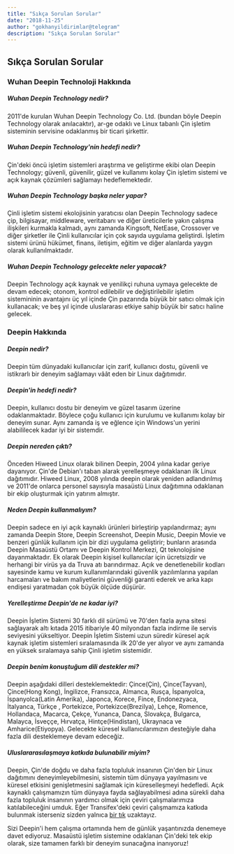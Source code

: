 ```yaml
---
title: "Sıkça Sorulan Sorular"
date: "2018-11-25"
author: "gokhanyildirimlar@telegram"
description: "Sıkça Sorulan Sorular"
---
```


## Sıkça Sorulan Sorular

### Wuhan Deepin Technoloji Hakkında

##### Wuhan Deepin Technology nedir?

2011'de kurulan Wuhan Deepin Technology Co. Ltd. (bundan böyle Deepin Technology olarak anılacaktır), ar-ge odaklı ve Linux tabanlı Çin işletim sisteminin servisine odaklanmış bir ticari şirkettir.

##### Wuhan Deepin Technology'nin hedefi nedir?

Çin'deki öncü işletim sistemleri araştırma ve geliştirme ekibi olan Deepin Technology; güvenli, güvenilir, güzel ve kullanımı kolay Çin işletim sistemi ve açık kaynak çözümleri sağlamayı hedeflemektedir.

##### Wuhan Deepin Technology başka neler yapar?

Çinli işletim sistemi ekolojisinin yaratıcısı olan Deepin Technology sadece çip, bilgisayar, middleware, veritabanı ve diğer üreticilerle yakın çalışma ilişkileri kurmakla kalmadı, aynı zamanda Kingsoft, NetEase, Crossover ve diğer şirketler ile Çinli kullanıcılar için çok sayıda uygulama geliştirdi. İşletim sistemi ürünü hükümet, finans, iletişim, eğitim ve diğer alanlarda yaygın olarak kullanılmaktadır.

##### Wuhan Deepin Technology gelecekte neler yapacak?

Deepin Technology açık kaynak ve yenilikçi ruhuna uymaya gelecekte de devam edecek; otonom, kontrol edilebilir ve değiştirilebilir işletim sistemininin avantajını üç yıl içinde Çin pazarında büyük bir satıcı olmak için kullanacak; ve beş yıl içinde uluslararası etkiye sahip büyük bir satıcı haline gelecek.

### Deepin Hakkında

##### Deepin nedir?

Deepin tüm dünyadaki kullanıcılar için zarif, kullanıcı dostu, güvenli ve istikrarlı bir deneyim sağlamayı vâât eden bir Linux dağıtımıdır.

##### Deepin'in hedefi nedir?

Deepin, kullanıcı dostu bir deneyim ve güzel tasarım üzerine odaklanmaktadır. Böylece çoğu kullanıcı için kurulumu ve kullanımı kolay bir deneyim sunar. Aynı zamanda iş ve eğlence için Windows'un yerini alabililecek kadar iyi bir sistemdir.

##### Deepin nereden çıktı?

Önceden Hiweed Linux olarak bilinen Deepin, 2004 yılına kadar geriye dayanıyor. Çin'de Debian'ı taban alarak yerelleşmeye odaklanan ilk Linux dağıtımıdır. Hiweed Linux, 2008 yılında deepin olarak yeniden adlandırılmış ve 2011'de onlarca personel sayısıyla masaüstü Linux dağıtımına odaklanan bir ekip oluşturmak için yatırım almıştır.

##### Neden Deepin kullanmalıyım?

Deepin sadece en iyi açık kaynaklı ürünleri birleştirip yapılandırmaz; aynı zamanda Deepin Store, Deepin Screenshot, Deepin Music, Deepin Movie ve benzeri günlük kullanım için bir dizi uygulama geliştirir; bunların arasında Deepin Masaüstü Ortamı ve Deepin Kontrol Merkezi, Qt teknolojisine dayanmaktadır. Ek olarak Deepin kişisel kullanıcılar için ücretsizdir ve herhangi bir virüs ya da Truva atı barındırmaz. Açık ve denetlenebilir kodları sayesinde kamu ve kurum kullanımlarındaki güvenlik yazılımlarına yapılan harcamaları ve bakım maliyetlerini güvenliği garanti ederek ve arka kapı endişesi yaratmadan çok büyük ölçüde düşürür.

##### Yerelleştirme Deepin'de ne kadar iyi?

Deepin İşletim Sistemi 30 farklı dil sürümü ve 70'den fazla ayna sitesi sağlayarak altı kıtada 2015 itibariyle 40 milyondan fazla indirme ile servis seviyesini yükseltiyor. Deepin İşletim Sistemi uzun süredir küresel açık kaynak işletim sistemleri sıralamasında ilk 20'de yer alıyor ve aynı zamanda en yüksek sıralamaya sahip Çinli işletim sistemidir.

##### Deepin benim konuştuğum dili destekler mi?

Deepin aşağıdaki dilleri desteklemektedir: Çince(Çin), Çince(Tayvan), Çince(Hong Kong), İngilizce, Fransızca, Almanca, Rusça, İspanyolca, İspanyolca(Latin Amerika), Japonca, Korece, Fince, Endonezyaca, İtalyanca, Türkçe , Portekizce, Portekizce(Brezilya), Lehçe, Romence, Hollandaca, Macarca, Çekçe, Yunanca, Danca, Slovakça, Bulgarca, Malayca, İsveççe, Hırvatça, Hintçe(Hindistan), Ukraynaca ve Amharice(Etiyopya). Gelecekte küresel kullanıcılarımızın desteğiyle daha fazla dili desteklemeye devam edeceğiz.

##### Uluslararasılaşmaya katkıda bulunabilir miyim?

Deepin, Çin'de doğdu ve daha fazla topluluk insanının Çin'den bir Linux dağıtımını deneyimleyebilmesini, sistemin tüm dünyaya yayılmasını ve küresel etkisini genişletmesini sağlamak için küreselleşmeyi hedefledi. Açık kaynaklı çalışmamızın tüm dünyaya fayda sağlayabilmesi adına sürekli daha fazla topluluk insanının yardımcı olmak için çeviri çalışmalarımıza katılabileceğini umduk. Eğer Transifex'deki çeviri çalışmamıza katkıda bulunmak isterseniz sizden yalnıca [bir tık](https://www.transifex.com/linuxdeepin/public/) uzaktayız.

Sizi Deepin'i hem çalışma ortamında hem de günlük yaşantınızda denemeye davet ediyoruz. Masaüstü işletim sistemine odaklanan Çin'deki tek ekip olarak, size tamamen farklı bir deneyim sunacağına inanıyoruz!

